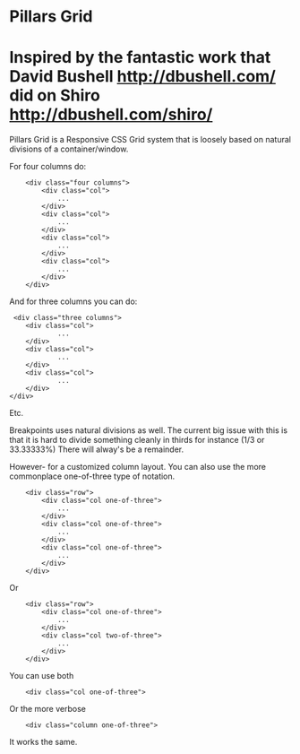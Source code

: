 Pillars Grid 
============
Inspired by the fantastic work that David Bushell http://dbushell.com/ did on Shiro http://dbushell.com/shiro/
===========


Pillars Grid is a Responsive CSS Grid system that is loosely based on natural divisions of a container/window. 

For four columns do:

        <div class="four columns">
            <div class="col">
                ...
            </div>
            <div class="col">
                ...
            </div>
            <div class="col">
                ...
            </div>
            <div class="col">
                ...
            </div>
        </div>

And for three columns you can do:

     <div class="three columns">
        <div class="col">
                ...
        </div>
        <div class="col">
                ...
        </div>
        <div class="col">
                ...
        </div>
    </div>
    
Etc.

Breakpoints uses natural divisions as well. The current big issue with this is that it is hard to divide something cleanly 
in thirds for instance (1/3 or 33.33333%) There will alway's be a remainder. 

However- for a customized column layout. You can also use the more commonplace one-of-three type of notation.

        <div class="row">
            <div class="col one-of-three">
                ...
            </div>
            <div class="col one-of-three">
                ...
            </div>
            <div class="col one-of-three">
                ...
            </div>
        </div>
        
Or

        <div class="row">
            <div class="col one-of-three">
                ...
            </div>
            <div class="col two-of-three">
                ...
            </div>
        </div>

You can use both 

        <div class="col one-of-three">
    
Or the more verbose

        <div class="column one-of-three">
    
It works the same.

